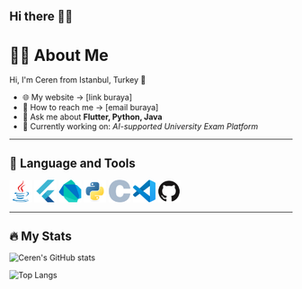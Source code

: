 ## Hi there 👋🏻

# 👩‍💻 About Me
Hi, I'm Ceren from Istanbul, Turkey 🌸  

- 🌐 My website -> [link buraya]  
- 📧 How to reach me -> [email buraya]  
- 💬 Ask me about **Flutter, Python, Java**  
- 🎯 Currently working on: *AI-supported University Exam Platform*  

---

## 🔨 Language and Tools
<p>
  <img src="https://raw.githubusercontent.com/devicons/devicon/master/icons/java/java-original.svg" alt="java" width="40" height="40"/>
  <img src="https://raw.githubusercontent.com/devicons/devicon/master/icons/flutter/flutter-original.svg" alt="flutter" width="40" height="40"/>
  <img src="https://raw.githubusercontent.com/devicons/devicon/master/icons/dart/dart-original.svg" alt="dart" width="40" height="40"/>
  <img src="https://raw.githubusercontent.com/devicons/devicon/master/icons/python/python-original.svg" alt="python" width="40" height="40"/>
  <img src="https://raw.githubusercontent.com/devicons/devicon/master/icons/c/c-original.svg" alt="c" width="40" height="40"/>
  <img src="https://raw.githubusercontent.com/devicons/devicon/master/icons/vscode/vscode-original.svg" alt="vscode" width="40" height="40"/>
  <img src="https://raw.githubusercontent.com/devicons/devicon/master/icons/github/github-original.svg" alt="github" width="40" height="40"/>
</p>

---

## 🔥 My Stats
![Ceren's GitHub stats](https://github-readme-stats.vercel.app/api?cerenyasarr*&show_icons=true&theme=dark)

![Top Langs](https://github-readme-stats.vercel.app/api/top-langs/?cerenyasarr*&layout=compact&theme=dark)

